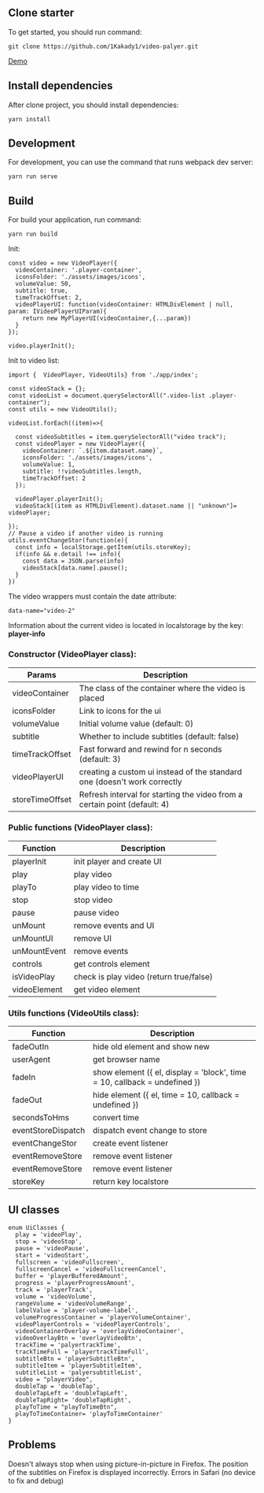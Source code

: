 ## Clone starter

To get started, you should run command:

```shell script
git clone https://github.com/1Kakady1/video-palyer.git
```
[Demo](https://1kakady1.github.io/video-player/)

## Install dependencies

After clone project, you should install dependencies:

```shell script
yarn install
```

## Development

For development, you can use the command that runs webpack dev server:

```shell script
yarn run serve
```

## Build 

For build your application, run command:

```shell script
yarn run build
```

Init:
```
const video = new VideoPlayer({
  videoContainer: '.player-container',
  iconsFolder: './assets/images/icons',
  volumeValue: 50,
  subtitle: true,
  timeTrackOffset: 2,
  videoPlayerUI: function(videoContainer: HTMLDivElement | null, param: IVideoPlayerUIParam){
    return new MyPlayerUI(videoContainer,{...param})
  }
});

video.playerInit();
```
Init to video list:
```
import {  VideoPlayer, VideoUtils} from './app/index';

const videoStack = {};
const videoList = document.querySelectorAll(".video-list .player-container");
const utils = new VideoUtils();

videoList.forEach((item)=>{

  const videoSubtitles = item.querySelectorAll("video track"); 
  const videoPlayer = new VideoPlayer({
    videoContainer: `.${item.dataset.name}`,
    iconsFolder: './assets/images/icons',
    volumeValue: 1,
    subtitle: !!videoSubtitles.length,
    timeTrackOffset: 2
  });

  videoPlayer.playerInit();
  videoStack[(item as HTMLDivElement).dataset.name || "unknown"]= videoPlayer;

});
// Pause a video if another video is running
utils.eventChangeStor(function(e){
  const info = localStorage.getItem(utils.storeKey);
  if(info && e.detail !== info){
    const data = JSON.parse(info)
    videoStack[data.name].pause();
  }
})
```
The video wrappers must contain the date attribute:
```
data-name="video-2"
```
Information about the current video is located in localstorage by the key: <b>player-info</b>
### Constructor (VideoPlayer class):
| Params      | Description |
| ----------- | ----------- |
| videoContainer      | The class of the container where the video is placed |
| iconsFolder      | Link to icons for the ui |
| volumeValue      | Initial volume value (default: 0) |
| subtitle      | Whether to include subtitles (default: false)|
| timeTrackOffset      | Fast forward and rewind for n seconds (default: 3)|
| videoPlayerUI      | creating a custom ui instead of the standard one (doesn't work correctly|
| storeTimeOffset     | Refresh interval for starting the video from a certain point (default: 4) |

### Public functions (VideoPlayer class):

| Function     | Description |
| ----------- | ----------- |
| playerInit     | init player and create UI |
| play     | play video |
| playTo     | play video to time |
| stop     | stop video |
| pause     | pause video |
| unMount     | remove events and UI |
| unMountUI     | remove  UI |
| unMountEvent     | remove events |
| controls     | get controls element |
| isVideoPlay     | check is play video (return true/false) |
| videoElement    | get video element |


### Utils functions (VideoUtils class):

| Function     | Description |
| ----------- | ----------- |
| fadeOutIn     | hide old element and show new |
| userAgent     | get browser name |
| fadeIn    | show element ({ el, display = 'block', time = 10, callback = undefined }) |
| fadeOut    |hide element ({ el, time = 10, callback = undefined }) |
| secondsToHms     | convert time |
| eventStoreDispatch     | dispatch event change to store |
| eventChangeStor     | create event listener |
| eventRemoveStore     | remove event listener  |
| eventRemoveStore     | remove event listener  |
| storeKey     | return key localstore  |


## UI classes

```
enum UiClasses {
  play = 'videoPlay',
  stop = 'videoStop',
  pause = 'videoPause',
  start = 'videoStart',
  fullscreen = 'videoFullscreen',
  fullscreenCancel = 'videoFullscreenCancel',
  buffer = 'playerBufferedAmount',
  progress = 'playerProgressAmount',
  track = 'playerTrack',
  volume = 'videoVolume',
  rangeVolume = 'videoVolumeRange',
  labelValue = 'player-volume-label',
  volumeProgressContainer = 'playerVolumeContainer',
  videoPlayerControls = 'videoPlayerControls',
  videoContainerOverlay = 'overlayVideoContainer',
  videoOverlayBtn = 'overlayVideoBtn',
  trackTime = 'palyertrackTime',
  trackTimeFull = 'playertrackTimeFull',
  subtitleBtn = 'playerSubtitleBtn',
  subtitleItem = 'playerSubtitleItem',
  subtitleList = 'palyersubtitleList',
  video = "playerVideo",
  doubleTap = 'doubleTap',
  doubleTapLeft = 'doubleTapLeft',
  doubleTapRight= 'doubleTapRight',
  playToTime = "playToTimeBtn",
  playToTimeContainer= 'playToTimeContainer'
}
```

## Problems

Doesn't always stop when using picture-in-picture in Firefox. The position of the subtitles on Firefox is displayed incorrectly. Errors in Safari (no device to fix and debug)
